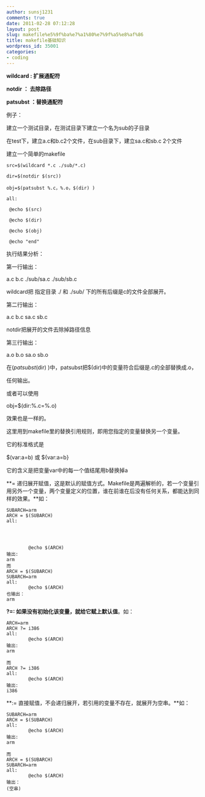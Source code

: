 ```yaml
---
author: sunsj1231
comments: true
date: 2011-02-28 07:12:28
layout: post
slug: makefile%e5%9f%ba%e7%a1%80%e7%9f%a5%e8%af%86
title: makefile基础知识
wordpress_id: 35001
categories:
- coding
---
```





**wildcard : 扩展通配符**




**notdir ： 去除路径**




**patsubst ：替换通配符**




例子：




建立一个测试目录，在测试目录下建立一个名为sub的子目录




在test下，建立a.c和b.c2个文件，在sub目录下，建立sa.c和sb.c 2个文件




建立一个简单的makefile






    
    src=$(wildcard *.c ./sub/*.c)
    
    dir=$(notdir $(src))
    
    obj=$(patsubst %.c，%.o，$(dir) )
    
    all:
    
     @echo $(src)
    
     @echo $(dir)
    
     @echo $(obj)
    
     @echo "end"




执行结果分析：




第一行输出：




a.c b.c ./sub/sa.c ./sub/sb.c




wildcard把 指定目录 ./ 和 ./sub/ 下的所有后缀是c的文件全部展开。




第二行输出：




a.c b.c sa.c sb.c




notdir把展开的文件去除掉路径信息




第三行输出：




a.o b.o sa.o sb.o




在$(patsubst %.c，%.o，$(dir) )中，patsubst把$(dir)中的变量符合后缀是.c的全部替换成.o，




任何输出。




或者可以使用




obj=$(dir:%.c=%.o)




效果也是一样的。




这里用到makefile里的替换引用规则，即用您指定的变量替换另一个变量。




它的标准格式是




$(var:a=b) 或 ${var:a=b}




它的含义是把变量var中的每一个值结尾用b替换掉a










**= 递归展开赋值，这是默认的赋值方式。Makefile是两遍解析的，若一个变量引用另外一个变量，两个变量定义的位置，谁在前谁在后没有任何关系，都能达到同样的效果。**如：






    
    SUBARCH=arm
    ARCH = $(SUBARCH)
    all:



    
            @echo $(ARCH)
    输出:
    arm
    而
    ARCH = $(SUBARCH)
    SUBARCH=arm
    all:
            @echo $(ARCH)
    也输出：
    arm







**?=: 如果没有初始化该变量，就给它赋上默认值**。如：






    
    ARCH=arm
    ARCH ?= i386
    all:
            @echo $(ARCH)
    输出:
    arm
    
    而
    ARCH ?= i386
    all:
            @echo $(ARCH)
    输出:
    i386




**:= 直接赋值，不会递归展开，若引用的变量不存在，就展开为空串。**如：






    
    SUBARCH=arm
    ARCH = $(SUBARCH)
    all:
            @echo $(ARCH)
    输出:
    arm
    
    而
    ARCH = $(SUBARCH)
    SUBARCH=arm
    all:
            @echo $(ARCH)
    输出：
    (空串)












